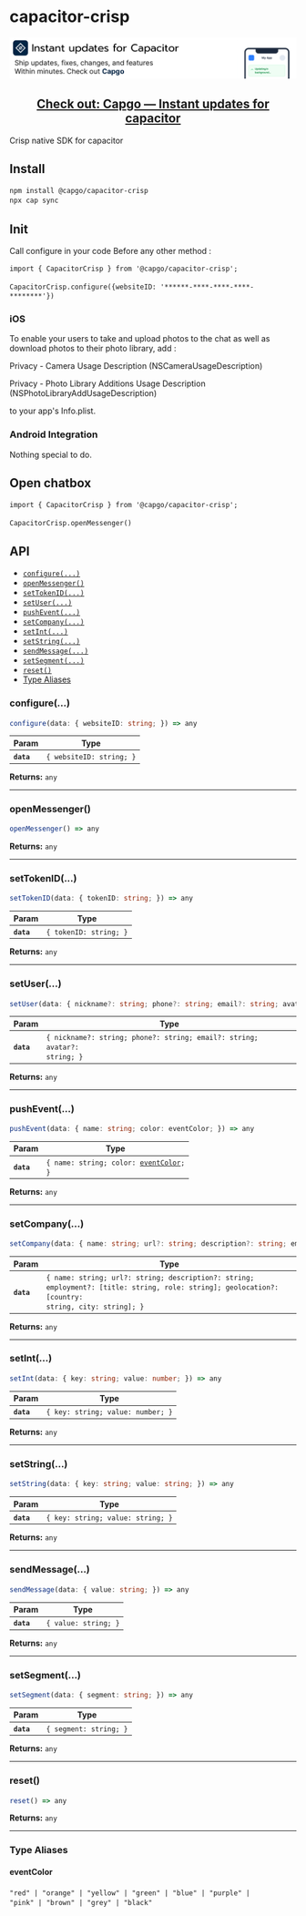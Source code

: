 # capacitor-crisp
  <a href="https://capgo.app/"><img src='https://raw.githubusercontent.com/Cap-go/capgo/main/assets/capgo_banner.png' alt='Capgo - Instant updates for capacitor'/></a>

<div align="center">
<h2><a href="https://capgo.app/">Check out: Capgo — Instant updates for capacitor</a></h2>
</div>

Crisp native SDK for capacitor

## Install

```bash
npm install @capgo/capacitor-crisp
npx cap sync
```

## Init

Call configure in your code Before any other method :
```
import { CapacitorCrisp } from '@capgo/capacitor-crisp';

CapacitorCrisp.configure({websiteID: '******-****-****-****-********'})
```
### iOS

To enable your users to take and upload photos to the chat as well as download photos to their photo library, add :

Privacy - Camera Usage Description (NSCameraUsageDescription)

Privacy - Photo Library Additions Usage Description (NSPhotoLibraryAddUsageDescription) 

to your app's Info.plist.

### Android Integration
Nothing special to do.


## Open chatbox

```
import { CapacitorCrisp } from '@capgo/capacitor-crisp';

CapacitorCrisp.openMessenger()
```
## API

<docgen-index>

* [`configure(...)`](#configure)
* [`openMessenger()`](#openmessenger)
* [`setTokenID(...)`](#settokenid)
* [`setUser(...)`](#setuser)
* [`pushEvent(...)`](#pushevent)
* [`setCompany(...)`](#setcompany)
* [`setInt(...)`](#setint)
* [`setString(...)`](#setstring)
* [`sendMessage(...)`](#sendmessage)
* [`setSegment(...)`](#setsegment)
* [`reset()`](#reset)
* [Type Aliases](#type-aliases)

</docgen-index>

<docgen-api>
<!--Update the source file JSDoc comments and rerun docgen to update the docs below-->

### configure(...)

```typescript
configure(data: { websiteID: string; }) => any
```

| Param      | Type                                |
| ---------- | ----------------------------------- |
| **`data`** | <code>{ websiteID: string; }</code> |

**Returns:** <code>any</code>

--------------------


### openMessenger()

```typescript
openMessenger() => any
```

**Returns:** <code>any</code>

--------------------


### setTokenID(...)

```typescript
setTokenID(data: { tokenID: string; }) => any
```

| Param      | Type                              |
| ---------- | --------------------------------- |
| **`data`** | <code>{ tokenID: string; }</code> |

**Returns:** <code>any</code>

--------------------


### setUser(...)

```typescript
setUser(data: { nickname?: string; phone?: string; email?: string; avatar?: string; }) => any
```

| Param      | Type                                                                                 |
| ---------- | ------------------------------------------------------------------------------------ |
| **`data`** | <code>{ nickname?: string; phone?: string; email?: string; avatar?: string; }</code> |

**Returns:** <code>any</code>

--------------------


### pushEvent(...)

```typescript
pushEvent(data: { name: string; color: eventColor; }) => any
```

| Param      | Type                                                                        |
| ---------- | --------------------------------------------------------------------------- |
| **`data`** | <code>{ name: string; color: <a href="#eventcolor">eventColor</a>; }</code> |

**Returns:** <code>any</code>

--------------------


### setCompany(...)

```typescript
setCompany(data: { name: string; url?: string; description?: string; employment?: [title: string, role: string]; geolocation?: [country: string, city: string]; }) => any
```

| Param      | Type                                                                                                                                                          |
| ---------- | ------------------------------------------------------------------------------------------------------------------------------------------------------------- |
| **`data`** | <code>{ name: string; url?: string; description?: string; employment?: [title: string, role: string]; geolocation?: [country: string, city: string]; }</code> |

**Returns:** <code>any</code>

--------------------


### setInt(...)

```typescript
setInt(data: { key: string; value: number; }) => any
```

| Param      | Type                                         |
| ---------- | -------------------------------------------- |
| **`data`** | <code>{ key: string; value: number; }</code> |

**Returns:** <code>any</code>

--------------------


### setString(...)

```typescript
setString(data: { key: string; value: string; }) => any
```

| Param      | Type                                         |
| ---------- | -------------------------------------------- |
| **`data`** | <code>{ key: string; value: string; }</code> |

**Returns:** <code>any</code>

--------------------


### sendMessage(...)

```typescript
sendMessage(data: { value: string; }) => any
```

| Param      | Type                            |
| ---------- | ------------------------------- |
| **`data`** | <code>{ value: string; }</code> |

**Returns:** <code>any</code>

--------------------


### setSegment(...)

```typescript
setSegment(data: { segment: string; }) => any
```

| Param      | Type                              |
| ---------- | --------------------------------- |
| **`data`** | <code>{ segment: string; }</code> |

**Returns:** <code>any</code>

--------------------


### reset()

```typescript
reset() => any
```

**Returns:** <code>any</code>

--------------------


### Type Aliases


#### eventColor

<code>"red" | "orange" | "yellow" | "green" | "blue" | "purple" | "pink" | "brown" | "grey" | "black"</code>

</docgen-api>
